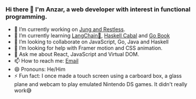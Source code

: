 ### Hi there 👋 I'm Anzar, a web developer with interest in functional programming.


- 🔭 I’m currently working on [Jung and Restless](https://github.com/Mediocorite/psych-blog).
- 🌱 I’m currently learning [LangChain🔗](https://www.langchain.com/), [Haskell Cabal](https://www.haskell.org/cabal/) and [Go Book](https://www.gopl.io/)
- 👯 I’m looking to collaborate on JavaScript, Go, Java and Haskell
- 🤔 I’m looking for help with Framer motion and CSS animation. 
- 💬 Ask me about React, JavaScript and Virtual DOM.
- 📫 How to reach me: [Email](mailto:anzar2267@gmail.com)
- 😄 Pronouns: He/Him
- ⚡ Fun fact: I once made a touch screen using a carboard box, a glass plane and webcam to play emulated Nintendo DS games. It didn't really work😅

